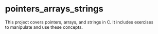 # pointers_arrays_strings

This project covers pointers, arrays, and strings in C. It includes exercises to manipulate and use these concepts.